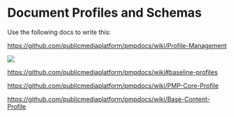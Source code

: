 # Document Profiles and Schemas

Use the following docs to write this:

https://github.com/publicmediaplatform/pmpdocs/wiki/Profile-Management

[![](http://cav.is/i/pmp.svg)](http://cav.is/i/pmp.svg)

https://github.com/publicmediaplatform/pmpdocs/wiki#baseline-profiles

https://github.com/publicmediaplatform/pmpdocs/wiki/PMP-Core-Profile

https://github.com/publicmediaplatform/pmpdocs/wiki/Base-Content-Profile
